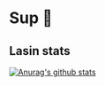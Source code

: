 # Sup 👋

## Lasin stats
[![Anurag's github stats](https://github-readme-stats.vercel.app/api?username=PeturSteinn&show_icons=true)](https://github.com/anuraghazra/github-readme-stats)

<!--
**PeturSteinn/PeturSteinn** is a ✨ _special_ ✨ repository because its `README.md` (this file) appears on your GitHub profile.

Here are some ideas to get you started:

- 🔭 I’m currently working on ...
- 🌱 I’m currently learning ...
- 👯 I’m looking to collaborate on ...
- 🤔 I’m looking for help with ...
- 💬 Ask me about ...
- 📫 How to reach me: ...
- 😄 Pronouns: ...
- ⚡ Fun fact: ...
-->
